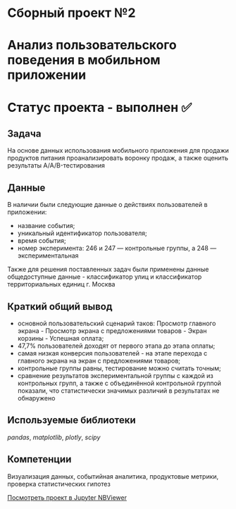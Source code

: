 # Сборный проект №2
# Анализ пользовательского поведения в мобильном приложении
# Статус проекта - выполнен ✅


## Задача

На основе данных использования мобильного приложения для продажи продуктов питания проанализировать воронку продаж, а также оценить результаты A/A/B-тестирования


## Данные

В наличии были следующие данные о действиях пользователей в приложении:

- название события;
- уникальный идентификатор пользователя;
- время события;
- номер эксперимента: 246 и 247 — контрольные группы, а 248 — экспериментальная

Также для решения поставленных задач были применены данные общедоступные данные - классификатор улиц и классификатор территориальных единиц г. Москва


## Краткий общий вывод

* основной пользовательский сценарий таков: Просмотр главного экрана - Просмотр экрана с предложениями товаров - Экран корзины - Успешная оплата;
* 47,7% пользователей доходят от первого этапа до этапа оплаты;
* самая низкая конверсия пользователей - на этапе перехода с главного экрана на экран с предложениями товаров;
* контрольные группы равны, тестирование можно считать точным;
* сравнение результатов экспериментальной группы с каждой из контрольных групп, а также с объединённой контрольной группой показали, что статистически значимых различий в результатах не обнаружено


## Используемые библиотеки
*pandas*, *matplotlib*, *plotly*, *scipy*


## Компетенции
Визуализация данных, событийная аналитика, продуктовые метрики, проверка статистических гипотез


[Посмотреть проект в Jupyter NBViewer](https://nbviewer.jupyter.org/github/iskander-filippov/Yandex-Praktikum/blob/main/09_summary_project_2/startup_AAB_test.ipynb)
